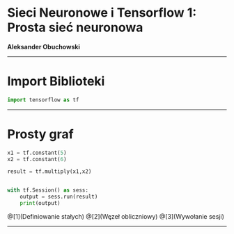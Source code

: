 # Sieci Neuronowe i Tensorflow 1: Prosta sieć neuronowa
**Aleksander Obuchowski**

---

# Import Biblioteki
``` Python
import tensorflow as tf
```
---
# Prosty graf
``` Python
x1 = tf.constant(5)
x2 = tf.constant(6)

result = tf.multiply(x1,x2)


with tf.Session() as sess:
    output = sess.run(result)
    print(output)

```
@[1](Definiowanie stałych) @[2](Węzeł obliczniowy) @[3](Wywołanie sesji)

---
